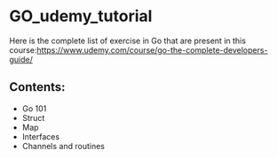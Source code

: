 # GO_udemy_tutorial
Here is the complete list of exercise in Go that are present in this course:https://www.udemy.com/course/go-the-complete-developers-guide/

## Contents:
* Go 101 
* Struct
* Map
* Interfaces
* Channels and routines


